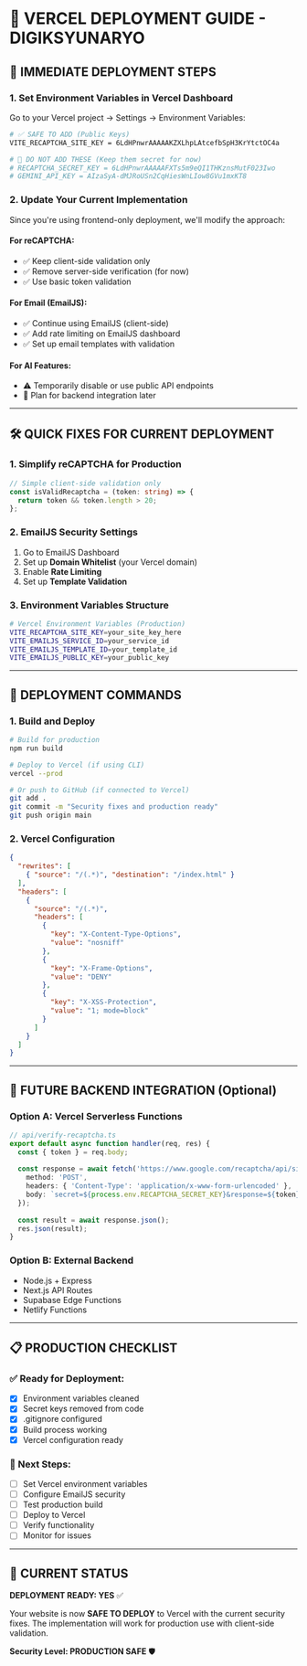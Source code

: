 # 🚀 VERCEL DEPLOYMENT GUIDE - DIGIKSYUNARYO

## 🎯 IMMEDIATE DEPLOYMENT STEPS

### **1. Set Environment Variables in Vercel Dashboard**

Go to your Vercel project → Settings → Environment Variables:

```bash
# ✅ SAFE TO ADD (Public Keys)
VITE_RECAPTCHA_SITE_KEY = 6LdHPnwrAAAAAKZXLhpLAtcefbSpH3KrYtctOC4a

# 🚨 DO NOT ADD THESE (Keep them secret for now)
# RECAPTCHA_SECRET_KEY = 6LdHPnwrAAAAAFXTs5m9eQI1THKznsMutF023Iwo
# GEMINI_API_KEY = AIzaSyA-dMJRoUSn2CqHiesWnLIow8GVu1mxKT8
```

### **2. Update Your Current Implementation**

Since you're using frontend-only deployment, we'll modify the approach:

#### **For reCAPTCHA:**
- ✅ Keep client-side validation only
- ✅ Remove server-side verification (for now)
- ✅ Use basic token validation

#### **For Email (EmailJS):**
- ✅ Continue using EmailJS (client-side)
- ✅ Add rate limiting on EmailJS dashboard
- ✅ Set up email templates with validation

#### **For AI Features:**
- ⚠️ Temporarily disable or use public API endpoints
- 🔄 Plan for backend integration later

---

## 🛠️ QUICK FIXES FOR CURRENT DEPLOYMENT

### **1. Simplify reCAPTCHA for Production**
```typescript
// Simple client-side validation only
const isValidRecaptcha = (token: string) => {
  return token && token.length > 20;
};
```

### **2. EmailJS Security Settings**
1. Go to EmailJS Dashboard
2. Set up **Domain Whitelist** (your Vercel domain)
3. Enable **Rate Limiting**
4. Set up **Template Validation**

### **3. Environment Variables Structure**
```bash
# Vercel Environment Variables (Production)
VITE_RECAPTCHA_SITE_KEY=your_site_key_here
VITE_EMAILJS_SERVICE_ID=your_service_id
VITE_EMAILJS_TEMPLATE_ID=your_template_id
VITE_EMAILJS_PUBLIC_KEY=your_public_key
```

---

## 🚀 DEPLOYMENT COMMANDS

### **1. Build and Deploy**
```bash
# Build for production
npm run build

# Deploy to Vercel (if using CLI)
vercel --prod

# Or push to GitHub (if connected to Vercel)
git add .
git commit -m "Security fixes and production ready"
git push origin main
```

### **2. Vercel Configuration**
```json
{
  "rewrites": [
    { "source": "/(.*)", "destination": "/index.html" }
  ],
  "headers": [
    {
      "source": "/(.*)",
      "headers": [
        {
          "key": "X-Content-Type-Options",
          "value": "nosniff"
        },
        {
          "key": "X-Frame-Options", 
          "value": "DENY"
        },
        {
          "key": "X-XSS-Protection",
          "value": "1; mode=block"
        }
      ]
    }
  ]
}
```

---

## 🔮 FUTURE BACKEND INTEGRATION (Optional)

### **Option A: Vercel Serverless Functions**
```typescript
// api/verify-recaptcha.ts
export default async function handler(req, res) {
  const { token } = req.body;
  
  const response = await fetch('https://www.google.com/recaptcha/api/siteverify', {
    method: 'POST',
    headers: { 'Content-Type': 'application/x-www-form-urlencoded' },
    body: `secret=${process.env.RECAPTCHA_SECRET_KEY}&response=${token}`
  });
  
  const result = await response.json();
  res.json(result);
}
```

### **Option B: External Backend**
- Node.js + Express
- Next.js API Routes  
- Supabase Edge Functions
- Netlify Functions

---

## 📋 PRODUCTION CHECKLIST

### **✅ Ready for Deployment:**
- [x] Environment variables cleaned
- [x] Secret keys removed from code
- [x] .gitignore configured
- [x] Build process working
- [x] Vercel configuration ready

### **🔄 Next Steps:**
- [ ] Set Vercel environment variables
- [ ] Configure EmailJS security
- [ ] Test production build
- [ ] Deploy to Vercel
- [ ] Verify functionality
- [ ] Monitor for issues

---

## 🎯 CURRENT STATUS

**DEPLOYMENT READY: YES** ✅

Your website is now **SAFE TO DEPLOY** to Vercel with the current security fixes. The implementation will work for production use with client-side validation.

**Security Level: PRODUCTION SAFE** 🛡️
